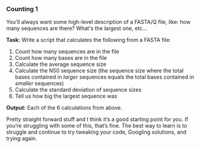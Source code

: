 ### Counting 1

You'll always want some high-level description of a FASTA/Q file, like: how many sequences are there? What's the largest one, etc...

**Task:** Write a script that calculates the following from a FASTA file:

1. Count how many sequences are in the file
2. Count how many bases are in the file
3. Calculate the average sequence size
4. Calculate the N50 sequence size (the sequence size where the total bases contained in *larger* sequences equals the total bases contained in *smaller* sequences)
5. Calculate the standard deviation of sequence sizes
6. Tell us how big the largest sequence was

**Output:** Each of the 6 calculations from above.

Pretty straight forward stuff and I think it’s a good starting point for you. If you’re struggling with some of this, that’s fine. The best way to learn is to struggle and continue to try tweaking your code, Googling solutions, and trying again.
